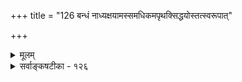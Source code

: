 +++
title = "126 बन्धं नाध्यक्षयामस्समधिकमपृथक्सिद्धयोस्तत्स्वरूपात्"

+++
<details><summary>मूलम्</summary>

बन्धं नाध्यक्षयामस्समधिकमपृथक्सिद्धयोस्तत्स्वरूपात् कल्प्ये तस्यातिरेके तदुपरि च तथेत्यप्रकम्प्याऽनवस्था ।  
ताभ्यामेष स्वभावाद्घटित इति कृता भक्तिरस्त्वेतयोस्ते नो चेत् ज्ञानादिकानां विषयविषयिताद्यापतेदन्यदेवम् ॥ १२६ ॥
</details>

<details><summary>सर्वाङ्कषटीका - १२६</summary>

एवं विशेषं निराकृत्यान्तिमं समवायमपि निराकरोति – बन्धमित्यादि । किं समवायः प्रत्यक्षसिद्धः, उत विशिष्टप्रतीत्यन्यथानुपपत्त्या कल्पितः । नाद्यः, यतः - **अपृथक्सिद्धयोः** = गुणगुण्यादिरूपयोः अयुतसिद्धयोः **तत्स्वरूपात्** = अयुतसिद्धपदार्थद्वयस्वरूपात् **समधिकम्** = अतिरिक्तम् **बन्धम्** = समवायाख्यं संबन्धम् **नाध्यक्षयामः** =न साक्षात्कुर्मः । यद्यप्येतद्दोषपरिजिहीर्षया नव्याः केचित्समवायं प्रत्यक्षसिद्धं मन्यन्ते, परन्तु तदा समवायो नित्यः एकश्च न स्यात् । अनुमानेन समवायसिद्धावेव हि लाघवतर्कावतारात् नित्यत्वैकत्वयोः सिद्धिः । तथा च समवायस्य प्रत्यक्षत्वेऽपसिद्धान्तः । अधिकमन्यत्र । अस्तु तर्हि द्वितीयः कल्पः । समुच्चयसमूहालम्बनबुद्ध्यपेक्षया 'गुणी' इति विशिष्टबुद्धेर्हि वैलक्षण्यमावश्यकम् । अतोऽत्र वैशिष्ट्यप्रयोजकं किञ्चिद्वस्तुस्वरूपादधिकं वक्तव्यमेवेत्यधिकस्य सम्बन्धस्य सिद्धिरिति चेत्, तस्यसंबन्धस्य **स्वरूपातिरेके** = संबन्धिस्वरूपादतिरिक्तत्वे तदुपरि समवायसिद्ध्यनन्तरमपि स तथेति अनवस्था अप्रकम्प्या । तथोक्तं सूत्रकृतैव - 'समवायाभ्युपगमाच्च साम्यादनवस्थितेः' ( ब्र. सू. 2-2-12 ) इति । अयं **भावः** = अयुतसिद्धयोः वैशिष्ट्यसिद्ध्यर्थं यदि समवायोऽङ्गीक्रियते, तर्हि समवायः केन सम्बन्धेन समवायिनि वर्तेत ? यद्यन्येन तर्ह्यनवस्था । यदि स्वस्वरूपतः, तर्हि समवायिनावेव तथा स्याताम्, किमतिरिक्तसमवायकल्पनेनेति । तदेतदाह - **ताभ्याम्** = अयुतसिद्धाभ्यां समवायिभ्याम् **एषः** = समवायः **स्वभावात्** = स्वस्वभावादेव घटत इति यदि, तर्हि ते समवायिस्वरूपे एव एतयोः समवायिनोः भक्तिः संबन्धरूपः **कृता** = अङ्गीकृता अस्तु, किमतिरिक्तकल्पनेन? नो **चेत्** = एवमनङ्गीकारे **एवम्** = समवायवदेव **ज्ञानादिकानाम्** = ज्ञानार्थयोरपि **विषयविषयितादि** = विषयविषयिभावादिः **अन्यत्** =अतिरिक्तं संबन्धान्तरम् **आपतेत्** = सिद्धयेत् ॥ 

ननु गुणगुणिनोराधाराधेयभावमूला विशिष्टबुद्धिरुभयसंमता । नैवं ज्ञानार्थयोराधाराधेयभावस्संमतः । ज्ञानं ह्यान्तरम्, विषयस्तु बाह्यः । कथं तयोराधाराधेयभावसंभवः । तदा हि 'ज्ञानवान् घटः' इति 'घटवत् ज्ञानम्' इति वा प्रतीतिप्रसङ्गः । ' ज्ञातो घटः' इत्यत्र ज्ञानस्य विशेषणता तु विषयतासंबन्धेनैवेति सर्वसंमतम् । अतः कथमत्र प्रतिबन्दितया विषयविषयिभावः प्रदर्श्यत इति चेत्; विषयविषयिभावस्य अतिरिक्तसंबन्धरूपत्वाङ्गीकारेण तथापादनसंभवात् । अन्ततोऽनवस्थाया दुरतिक्रमात् । ननु भोः ! 

487. 

805 

[ समवायस्यैक्ये दोषवर्णनम् ] 

संबन्धे सर्वतुल्ये प्रसजति गुणजात्यादिसङ्कीर्णभावः 

तत्तद्द्द्वन्द्वस्वभावादनियतिशमने निष्फलाऽन्यस्य क्लृप्तिः । 

त्यक्ते तत्तद्विशेषे स्वयमुभयसमे चात्र संबन्धरूपे 

नानासंबन्धपक्षेऽप्ययमधिकरणाधेयभेदः कथं स्यात् ॥127॥ 



धर्मिग्राहकमानस्य महत्त्वं किं न निश्चितम् ? जानन्नप्यथवा किं त्वं ब्रूषे स्वमतनिष्ठया ? ॥ सूत्रकारः कथं ब्रूतेह्यनवस्थां तथेति चेत् । शास्त्रान्तरकथा सेयम् सत्यमन्यत्र वक्ष्यते ॥ बाह्यप्रपञ्चस्त्वन्यःस्यात् आन्तरोऽन्यो विलक्षणः । न सांकर्यं तयोः कार्यमेवं विज्ञाननिश्चयः ॥ न हि निन्दानयेनैव नीयतामथवाऽद्य तत् । ऋषयः कलहं कुर्युः कथमन्योन्यमुच्यताम् ॥ यदि भेदो वस्तुनोः स्यात् तयोस्संबन्धमन्तरा । कथं विशिष्टधीः स्यादित्यालोचय विनाऽऽग्रहम् ॥ विशिष्टबुद्धेवैशिष्ट्यं वक्तव्यं च समुच्चयात् । वैलक्षण्यं ज्ञानतश्चेत्, भेदोऽपि स्यात्तु तादृशः ॥ इन्यापत्तेर्वज्रघातः, रक्ष्यस्स्वात्मा कथं त्वया । अथवा समये सर्वं वक्ष्यामोऽन्यत्र, सह्यताम् ॥ तावद्यदि भवेदायुरुभयोरीश्वरेच्छया । तिष्ठत्वत्रैव चर्चेयं गच्छामश्चोपरि द्रुतम् ॥ 

व्यवहारे न्यायनयः, तत्त्वे वेदान्त एव च । इत्येव चान्ततः सिद्धं न भाट्टनयसंश्रयः ॥ १२६ ॥
</details>
